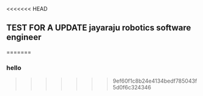 <<<<<<< HEAD
## TEST FOR A UPDATE jayaraju robotics software engineer

=======
### hello 
>>>>>>> 9ef60f1c8b24e4134bedf785043f5d0f6c324346
